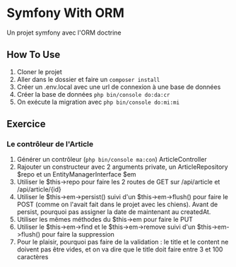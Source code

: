 # Symfony With ORM
Un projet symfony avec l'ORM doctrine

## How To Use
1. Cloner le projet
2. Aller dans le dossier et faire un `composer install`
3. Créer un .env.local avec une url de connexion à une base de données
4. Créer la base de données `php bin/console do:da:cr`
5. On exécute la migration avec `php bin/console do:mi:mi`

## Exercice
### Le contrôleur de l'Article
1. Générer un contrôleur (`php bin/console ma:con`) ArticleController
2. Rajouter un constructeur avec 2 arguments private, un ArticleRepository $repo et un EntityManagerInterface $em
3. Utiliser le $this->repo pour faire les 2 routes de GET sur /api/article et /api/article/{id}
4. Utiliser le $this->em->persist() suivi d'un $this->em->flush() pour faire le POST (comme on l'avait fait dans le projet avec les chiens). Avant de persist, pourquoi pas assigner la date de maintenant au createdAt.
5. Utiliser les mêmes méthodes du $this->em pour faire le PUT
6. Utiliser le $this->em->find et le $this->em->remove suivi d'un $this->em->flush() pour faire la suppression
7. Pour le plaisir, pourquoi pas faire de la validation : le title et le content ne doivent pas être vides, et on va dire que le title doit faire entre 3 et 100 caractères